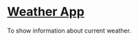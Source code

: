 # [Weather App](https://weather-app-son-to.herokuapp.com/)
To show information about current weather.
